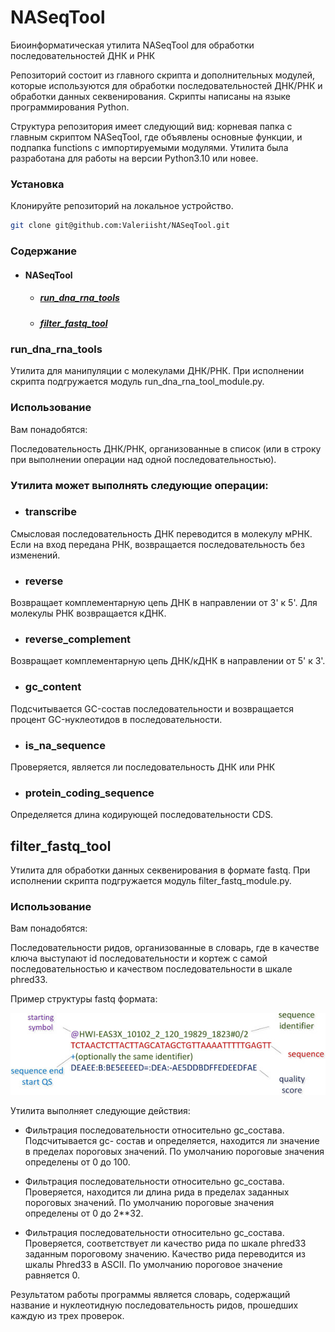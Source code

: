 # NASeqTool

Биоинформатическая утилита NASeqTool для обработки последовательностей ДНК и РНК

Репозиторий состоит из главного скрипта и дополнительных модулей, которые используются для обработки последовательностей ДНК/РНК и обработки данных секвенирования. 
Скрипты написаны на языке программирования Python. 

Структура репозитория имеет следующий вид: корневая папка с главным скриптом NASeqTool, где объявлены основные функции, и подпапка functions с импортируемыми модулями.
Утилита была разработана для работы на версии Python3.10 или новее.

### Установка

Клонируйте репозиторий на локальное устройство.

```sh
git clone git@github.com:Valeriisht/NASeqTool.git
```

### Содержание 

- #### NASeqTool
  - ##### [run_dna_rna_tools](#run_dna_rna_tools)
  - ##### [filter_fastq_tool](#filter_fastq_tool)

### <a name="run_dna_rna_tools">run_dna_rna_tools</a>

Утилита для манипуляции с молекулами ДНК/РНК. При исполнении скрипта подгружается модуль run_dna_rna_tool_module.py.

### Использование
Вам понадобятся:

Последовательность ДНК/РНК, организованные в список (или в строку при выполнении операции над одной последовательностью).

### Утилита может выполнять следующие операции: 

- ### transcribe 

Смысловая последовательность ДНК переводится в молекулу мРНК. Если на вход передана РНК, возвращается последовательность без изменений.

- ### reverse

Возвращает комплементарную цепь ДНК в направлении от 3' к 5'. Для молекулы РНК возвращается кДНК.

- ### reverse_complement 

Возвращает комплементарную цепь ДНК/кДНК в направлении от 5' к 3'.

- ### gc_content

Подсчитывается GC-состав последовательности и возвращается процент GC-нуклеотидов в последовательности.

- ### is_na_sequence

Проверяется, является ли последовательность ДНК или РНК

- ### protein_coding_sequence

Определяется длина кодирующей последовательности CDS.

## <a name="filter_fastq_tool">filter_fastq_tool</a>

Утилита для обработки данных секвенирования в формате fastq. При исполнении скрипта подгружается модуль filter_fastq_module.py.

### Использование
Вам понадобятся:

Последовательности ридов, организованные в словарь, где в качестве ключа выступают id последовательности и кортеж с самой последовательностью и качеством последовательности в шкале phred33.

Пример структуры fastq формата:

![img.png](img.png)

Утилита выполняет следующие действия:

- Фильтрация последовательности относительно gc_состава. Подсчитывается gc- состав и определяется, находится ли значение в пределах пороговых значений.
По умолчанию пороговые значения определены от 0 до 100.

- Фильтрация последовательности относительно gc_состава. Проверяется, находится ли длина рида в пределах заданных пороговых значений.
По умолчанию пороговые значения определены от 0 до 2**32.

- Фильтрация последовательности относительно gc_состава. Проверяется, соответствует ли качество рида по шкале phred33 заданным пороговому значению. Качество рида переводится из шкалы Phred33 в ASCII.
По умолчанию пороговое значение равняется 0.

Результатом работы программы является словарь, содержащий название и нуклеотидную последовательность ридов, прошедших каждую из трех проверок.



